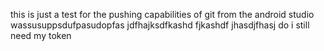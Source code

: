 this is just a test for the pushing capabilities of git from the android studio
wassusuppsdufpasudopfas jdfhajksdfkashd fjkashdf jhasdjfhasj do i still need my token